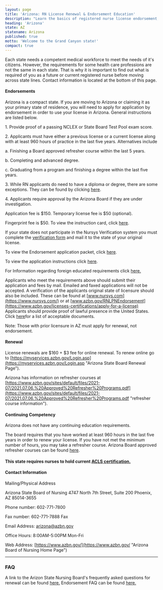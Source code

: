 ```yaml
---
layout: page
title: 'Arizona: RN License Renewal & Endorsement Education'
description: "Learn the basics of registered nurse license endorsement, renewal, and continuing education in Arizona. Stay up-to-date with your nursing credentials.\r"
heading: 'Arizona'
state: AZ
statename: Arizona
published: true
motto: 'Welcome to the Grand Canyon state!'
compact: true
---
```

        
Each state needs a competent medical workforce to meet the needs of it's
citizens. However, the requirements for some health care professions are
not the same in each state. That is why it is important to find out what
is required of you as a future or current registered nurse before moving
across state lines. Contact information is located at the bottom of this
page.

#### Endorsements

Arizona is a compact state. If you are moving to Arizona or claiming it
as your primary state of residence, you will need to apply for
application by endorsement in order to use your license in Arizona.
General instructions are listed below.

​1. Provide proof of a passing NCLEX or State Board Test Pool exam
score.

​2. Applicants must have either a previous license or a current license
along with at least 960 hours of practice in the last five years.
Alternatives include

​a. Finishing a Board approved refresher course within the last 5 years.

​b. Completing and advanced degree.

​c. Graduating from a program and finishing a degree within the last
five years.

​3. While RN applicants do need to have a diploma or degree, there are
some exceptions. They can be found by clicking
[here](https://www.azbn.gov/licenses-certifications/apply-for-a-license).

​4. Applicants require approval by the Arizona Board if they are under
investigation.

Application fee is \$150. Temporary license fee is \$50 (optional).

Fingerprint fee is \$50. To view the instruction card, click
[here](https://www.azbn.gov/licensure-certification/fingerprint-card-instructions/ "link to fingerprint instruction card").

If your state does not participate in the Nursys Verification system you
must complete the [verification
form](https://www.azbn.gov/sites/default/files/forms/verification-form-042017.pdf "link to Arizona State Board of Nursing Verification Form")
and mail it to the state of your original license.

To view the Endorsement application packet, click
[here](https://www.azbn.gov/licenses-and-certifications/verification-for-endorsement "link to endorsement application packet").

To view the application instructions click
[here](https://www.azbn.gov/licensure-certification/application-instructions/rn-lpn-endorsement/ "Application instructions").

For Information regarding foreign educated requirements click
[here.](https://www.azbn.gov/licensure-certification/foreign-educated-requirements/ "Information regarding foreign educated requirements")

Applicants who meet the requirements above should submit their
application and fees by mail. Emailed and faxed applications will not be
accepted. A verification of the applicants original state of licensure
should also be included. These can be found at
[www.nursys.com](https://www.nursys.com/) or at
[www.azbn.gov/RNLPNEndorsement](https://www.azbn.gov/licenses-certifications/apply-for-a-license)
Applicants should provide proof of lawful presence in the United States.
Click [here](https://www.azbn.gov/licenses-certifications/citizenship-and-alien-status)for a list of acceptable
documents.

Note: Those with prior licensure in AZ must apply for renewal, not
endorsement.

#### Renewal

License renewals are \$160 + \$3 fee for online renewal. To renew online
go to
[https://myservices.azbn.gov/Login.asp](https://myservices.azbn.gov/Login.asp "Arizona State Board Renewal Page").

Arizona has information on refresher courses at
[https://www.azbn.gov/sites/default/files/2021-07/2021.07.06.%20Approved%20Refresher%20Programs.pdf](https://www.azbn.gov/sites/default/files/2021-07/2021.07.06.%20Approved%20Refresher%20Programs.pdf "refresher course information").

#### Continuing Competency

Arizona does not have any continuing education requirements.

The board requires that you have worked at least 960 hours in the last
five years in order to renew your license. If you have not met the
minimum number of hours, you may take a refresher course. Arizona Board
approved refresher courses can be found
[here](https://www.azbn.gov/sites/default/files/2021-07/2021.07.06.%20Approved%20Refresher%20Programs.pdf).

#### This state requires nurses to hold current [ACLS certification.](https://www.acls.net/arizona-acls-pals-bls)

#### Contact Information

Mailing/Physical Address

Arizona State Board of Nursing
4747 North 7th Street, Suite 200
Phoenix, AZ 85014-3655

Phone number: 602-771-7800

Fax number: 602-771-7888 Fax

Email Address: <arizona@azbn.gov>

Office Hours: 8:00AM-5:00PM Mon-Fri

Web Address:
[https://www.azbn.gov/](https://www.azbn.gov/ "Arizona Board of Nursing Home Page")

* * * * *

### FAQ

A link to the Arizon State Nursing Board's frequently asked questions
for renewal can be found
[here.](https://www.azbn.gov/licenses-and-certifications/license-renewal-faqs)
Endorsement FAQ can be found
[here.](https://www.azbn.gov/licenses-and-certifications/rn-lpn-endorsement-faq)
